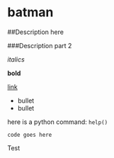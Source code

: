 batman
======

##Description here

###Description part 2

*italics*

**bold**

[link](http://link.com)

* bullet
* bullet

here is a python command: `help()`

```
code goes here
```

<!--test-->

Test

